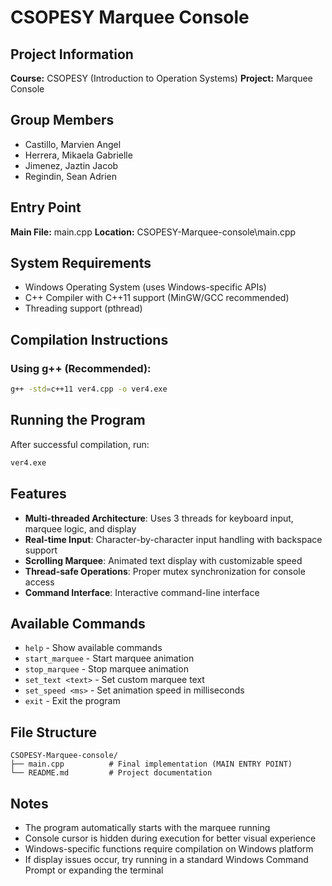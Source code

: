 # CSOPESY Marquee Console

## Project Information
**Course:** CSOPESY (Introduction to Operation Systems)
**Project:** Marquee Console

## Group Members
- Castillo, Marvien Angel
- Herrera, Mikaela Gabrielle
- Jimenez, Jaztin Jacob
- Regindin, Sean Adrien

## Entry Point
**Main File:** main.cpp
**Location:** CSOPESY-Marquee-console\main.cpp

## System Requirements
- Windows Operating System (uses Windows-specific APIs)
- C++ Compiler with C++11 support (MinGW/GCC recommended)
- Threading support (pthread)

## Compilation Instructions

### Using g++ (Recommended):
```bash
g++ -std=c++11 ver4.cpp -o ver4.exe
```

## Running the Program
After successful compilation, run:
```bash
ver4.exe
```

## Features
- **Multi-threaded Architecture**: Uses 3 threads for keyboard input, marquee logic, and display
- **Real-time Input**: Character-by-character input handling with backspace support
- **Scrolling Marquee**: Animated text display with customizable speed
- **Thread-safe Operations**: Proper mutex synchronization for console access
- **Command Interface**: Interactive command-line interface

## Available Commands
- `help` - Show available commands
- `start_marquee` - Start marquee animation
- `stop_marquee` - Stop marquee animation
- `set_text <text>` - Set custom marquee text
- `set_speed <ms>` - Set animation speed in milliseconds
- `exit` - Exit the program

## File Structure
```
CSOPESY-Marquee-console/
├── main.cpp          # Final implementation (MAIN ENTRY POINT)
└── README.md         # Project documentation
```

## Notes
- The program automatically starts with the marquee running
- Console cursor is hidden during execution for better visual experience
- Windows-specific functions require compilation on Windows platform
- If display issues occur, try running in a standard Windows Command Prompt or expanding the terminal